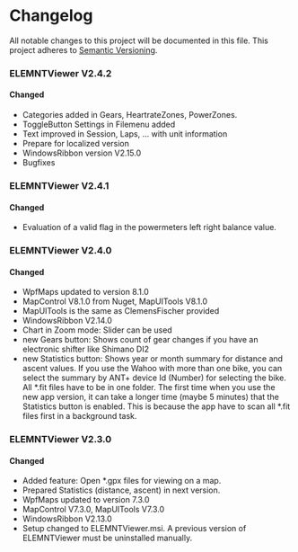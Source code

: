 # Changelog
All notable changes to this project will be documented in this file.
This project adheres to [Semantic Versioning](http://semver.org/).

### ELEMNTViewer V2.4.2

#### Changed

- Categories added in Gears, HeartrateZones, PowerZones.
- ToggleButton Settings in Filemenu added
- Text improved in Session, Laps, ... with unit information
- Prepare for localized version
- WindowsRibbon version V2.15.0
- Bugfixes

### ELEMNTViewer V2.4.1

#### Changed

- Evaluation of a valid flag in the powermeters left right balance value.

### ELEMNTViewer V2.4.0

#### Changed

- WpfMaps updated to version 8.1.0
- MapControl V8.1.0 from Nuget, MapUITools V8.1.0
- MapUITools is the same as ClemensFischer provided
- WindowsRibbon V2.14.0
- Chart in Zoom mode: Slider can be used
- new Gears button: Shows count of gear changes if you have an electronic shifter like Shimano DI2
- new Statistics button: Shows year or month summary for distance and ascent values.
 If you use the Wahoo with more than one bike, you can select the summary by ANT+ device Id (Number) for selecting the bike.
 All *.fit files have to be in one folder. The first time when you use the new app version, it can take a longer time (maybe 5 minutes) that the Statistics button is enabled.
 This is because the app have to scan all *.fit files first in a background task.

### ELEMNTViewer V2.3.0

#### Changed

- Added feature: Open *.gpx files for viewing on a map.
- Prepared Statistics (distance, ascent) in next version.
- WpfMaps updated to version 7.3.0
- MapControl V7.3.0, MapUITools V7.3.0
- WindowsRibbon V2.13.0
- Setup changed to ELEMNTViewer.msi. A previous version of ELEMNTViewer must be uninstalled manually.


